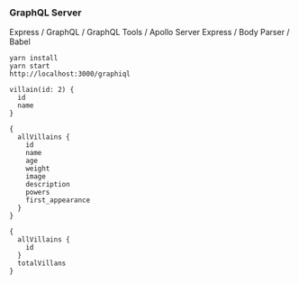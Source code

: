 ### GraphQL Server

Express / GraphQL / GraphQL Tools / Apollo Server Express / Body Parser / Babel

```
yarn install 
yarn start
http://localhost:3000/graphiql
```


```
villain(id: 2) {
  id
  name
}
```

```
{
  allVillains {
    id
    name
    age
    weight
    image
    description
    powers
    first_appearance
  }
}
```

```
{
  allVillains {
    id
  }
  totalVillans
}
```



